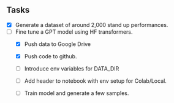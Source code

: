 ## Tasks

- [x] Generate a dataset of around 2,000 stand up performances.
- [ ] Fine tune a GPT model using HF transformers.
    - [x] Push data to Google Drive
    - [x] Push code to github.
    - [ ] Introduce env variables for DATA_DIR
    - [ ] Add header to notebook with env setup for Colab/Local.
    - [ ] Train model and generate a few samples.

